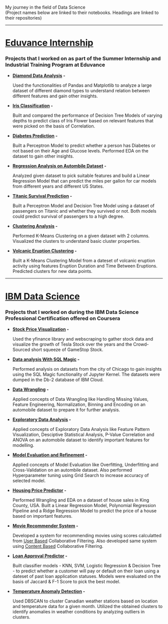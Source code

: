 My journey in the field of Data Science<br>
(Project names below are linked to their notebooks. Headings are linked to their repositories)

---
# [<ins>Eduvance Internship</ins>](https://github.com/nihaarn97/Eduvance_Notebooks)
### Projects that I worked on as part of the Summer Internship and Industrial Training Program at Eduvance
* **[<ins>Diamond Data Analysis</ins>](https://github.com/nihaarn97/Eduvance_Notebooks/blob/main/Diamond_Data_Analysis.ipynb) -**

   Used the functionalities of Pandas and Matplotlib to analyze a large dataset of different diamond types to understand relation between different features and gain other insights.  
* **[<ins>Iris Classification</ins>](https://github.com/nihaarn97/Eduvance_Notebooks/blob/main/Iris_Classification_Tree.ipynb) -**

   Built and compared the performance of Decision Tree Models of varying depths to predict class of Iris Flower based on relevant features that were picked on the basis of Correlation.  
* **[<ins>Diabetes Prediction</ins>](https://github.com/nihaarn97/Eduvance_Notebooks/blob/main/Perceptron_Diabetes_Predict.ipynb) -**

   Built a Perceptron Model to predict whether a person has Diabetes or not based on their Age and Glucose levels. Performed EDA on the dataset to gain other insights.
* **[<ins>Regression Analysis on Autombile Dataset</ins>](https://github.com/nihaarn97/Eduvance_Notebooks/blob/main/Regression_Automobile_MPG.ipynb) -**

   Analyzed given dataset to pick suitable features and build a Linear Regression Model that can predict the miles per gallon for car models from different years and different US States.    
* **[<ins>Titanic Survival Prediction</ins>](https://github.com/nihaarn97/Eduvance_Notebooks/blob/main/Titanic_Survival_Modelling.ipynb) -**

   Built a Perceptron Model and Decision Tree Model using a dataset of passengers on Titanic and whether they survived or not. Both models could predict survival of passengers to a high degree.   
* **[<ins>Clustering Analysis</ins>](https://github.com/nihaarn97/Eduvance_Notebooks/blob/main/Clustering_Analysis_KMeans.ipynb) -**

   Performed K-Means Clustering on a given dataset with 2 columns. Visualized the clusters to understand basic cluster properties.
* **[<ins>Volcanic Eruption Clustering</ins>](https://github.com/nihaarn97/Eduvance_Notebooks/blob/main/Volcanic_Eruption_Cluster.ipynb) -**

   Built a K-Means Clustering Model from a dateset of volcanic eruption activity using features Eruption Duration and Time Between Eruptions. Predicted clusters for new data points.       

---
# [<ins>IBM Data Science</ins>](https://github.com/nihaarn97/IBM_Data_Science)
### Projects that I worked on during the IBM Data Science Professional Certification offered on Coursera
* **[<ins>Stock Price Visualization</ins>](https://github.com/nihaarn97/IBM_Data_Science/blob/main/Course%206%20-%20Webscraping%20%26%20SQL%20Magic/Stocks_Viz_API_Scraping.ipynb) -**

   Used the yfinance library and webscraping to gather stock data and visualize the growth of Tesla Stock over the years and the Crowd-Sourced short squeeze of GameStop Stock.  
* **[<ins>Data analysis With SQL Magic</ins>](https://github.com/nihaarn97/IBM_Data_Science/blob/main/Course%206%20-%20Webscraping%20%26%20SQL%20Magic/SQL_Magic_Analysis.ipynb) -**

   Performed analysis on datasets from the city of Chicago to gain insights using the SQL Magic functionality of Jupyter Kernel. The datasets were dumped in the Db-2 database of IBM Cloud.  
* **[<ins>Data Wrangling</ins>](https://github.com/nihaarn97/IBM_Data_Science/blob/main/Course%207%20-%20Data%20Analysis/Automobile_Data_Wrangling.ipynb) -**

   Applied concepts of Data Wrangling like Handling Missing Values, Feature Engineering, Normalization, Binning and Encoding on an automobile dataset to prepare it for further analysis.    
* **[<ins>Exploratory Data Analysis</ins>](https://github.com/nihaarn97/IBM_Data_Science/blob/main/Course%207%20-%20Data%20Analysis/Automobile_EDA.ipynb) -**

   Applied concepts of Exploratory Data Analysis like Feature Pattern Visualization, Desciptive Statistical Analysis, P-Value Correlation and ANOVA on an automobile dataset to identify important features for modelling.   
* **[<ins>Model Evaluation and Refinement</ins>](https://github.com/nihaarn97/IBM_Data_Science/blob/main/Course%207%20-%20Data%20Analysis/Automobile_Model_Eval.ipynb) -**

   Applied concepts of Model Evaluation like Overfitting, Underfitting and Cross-Validation on an autombile dataset. Also performed Hyperparameter tuning using Grid Search to increase accuracy of selected model.   
 * **[<ins>Housing Price Predictor</ins>](https://github.com/nihaarn97/IBM_Data_Science/blob/main/Course%207%20-%20Data%20Analysis/Housing_Wrangling_EDA_Eval.ipynb) -**

   Performed Wrangling and EDA on a dataset of house sales in King County, USA. Built a Linear Regression Model, Polynomial Regression Pipeline and a Ridge Regression Model to predict the price of a house based on important features.   
 * **[<ins>Movie Recommender System</ins>](https://github.com/nihaarn97/IBM_Data_Science/blob/main/Course%209%20-%20Machine%20Learning/Movies_UserCF_RecSys.ipynb) -**

   Developed a system for recommending movies using scores calculatted from [<ins>User Based</ins>](https://github.com/nihaarn97/IBM_Data_Science/blob/main/Course%209%20-%20Machine%20Learning/Movies_UserCF_RecSys.ipynb) Collaborative Filtering. Also developed same system using [<ins>Content Based</ins>](https://github.com/nihaarn97/IBM_Data_Science/blob/main/Course%209%20-%20Machine%20Learning/Movies_ContentCF_RecSys.ipynb) Collaborative Filtering.
* **[<ins>Loan Approval Predictor</ins>](https://github.com/nihaarn97/IBM_Data_Science/blob/main/Course%209%20-%20Machine%20Learning/Loan_Status_Supervised.ipynb) -**

   Built classifier models - KNN, SVM, Logistic Regression & Decision Tree - to predict whether a customer will pay or default on their loan using a dateset of past loan application statuses. Models were evaluated on the basis of Jaccard & F-1 Score to pick the best model.
* **[<ins>Temperature Anomaly Detection</ins>](https://github.com/nihaarn97/IBM_Data_Science/blob/main/Course%209%20-%20Machine%20Learning/Loan_Status_Supervised.ipynb) -**

   Used DBSCAN to cluster Canadian weather stations based on location and temperature data for a given month. Utilized the obtained clusters to identify anomalies in weather conditions by analyzing outliers in clusters.
